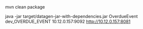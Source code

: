 mvn clean package

java -jar target/datagen-jar-with-dependencies.jar OverdueEvent dev_OVERDUE_EVENT 10.12.0.157:9092 http://10.12.0.157:8081
